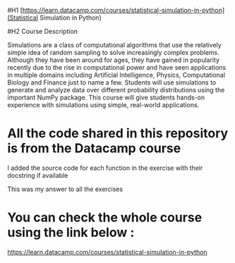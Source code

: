 #H1 [https://learn.datacamp.com/courses/statistical-simulation-in-python](Statistical Simulation in Python) 

#H2 Course Description

Simulations are a class of computational algorithms that use the relatively simple idea of random sampling to solve increasingly complex problems. Although they have been around for ages, they have gained in popularity recently due to the rise in computational power and have seen applications in multiple domains including Artificial Intelligence, Physics, Computational Biology and Finance just to name a few. Students will use simulations to generate and analyze data over different probability distributions using the important NumPy package. This course will give students hands-on experience with simulations using simple, real-world applications.

# All the code shared in this repository is from the Datacamp course

I added the source code for each function in the exercise with their docstring if available

This was my answer to all the exercises

# You can check the whole course using the link below :

https://learn.datacamp.com/courses/statistical-simulation-in-python
